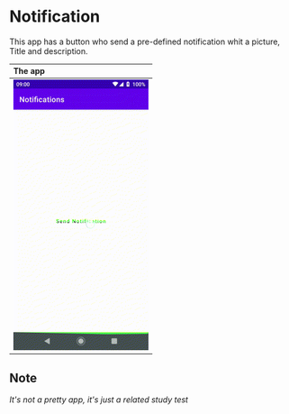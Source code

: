 # Notification

This app has a button who send a pre-defined notification whit a picture, Title and description.

The app      |
:------------|
![](https://github.com/LeonardoBalestere/Kotlin./blob/main/Notification/SendNotification.gif?raw=true) |
## Note

*It's not a pretty app, it's just a related study test*
